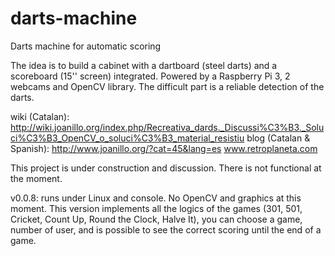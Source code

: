 # darts-machine
Darts machine for automatic scoring

The idea is to build a cabinet with a dartboard (steel darts) and a scoreboard (15'' screen) integrated. Powered by a Raspberry Pi 3, 2 webcams and OpenCV library. The difficult part is a reliable detection of the darts.

wiki (Catalan): http://wiki.joanillo.org/index.php/Recreativa_dards._Discussi%C3%B3._Soluci%C3%B3_OpenCV_o_soluci%C3%B3_material_resistiu
blog (Catalan & Spanish): http://www.joanillo.org/?cat=45&lang=es
www.retroplaneta.com

This project is under construction and discussion. There is not functional at the moment.

v0.0.8: runs under Linux and console. No OpenCV and graphics at this moment. This version implements all the logics of the games (301, 501, Cricket, Count Up, Round the Clock, Halve It), you can choose a game, number of user, and is possible to see the correct  scoring until the end of a game. 

